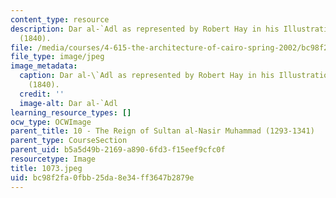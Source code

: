 ```yaml
---
content_type: resource
description: Dar al-`Adl as represented by Robert Hay in his Illustrations of Cairo
  (1840).
file: /media/courses/4-615-the-architecture-of-cairo-spring-2002/bc98f2fa0fbb25da8e34ff3647b2879e_1073.jpeg
file_type: image/jpeg
image_metadata:
  caption: Dar al-\`Adl as represented by Robert Hay in his Illustrations of Cairo
    (1840).
  credit: ''
  image-alt: Dar al-`Adl
learning_resource_types: []
ocw_type: OCWImage
parent_title: 10 - The Reign of Sultan al-Nasir Muhammad (1293-1341)
parent_type: CourseSection
parent_uid: b5a5d49b-2169-a890-6fd3-f15eef9cfc0f
resourcetype: Image
title: 1073.jpeg
uid: bc98f2fa-0fbb-25da-8e34-ff3647b2879e
---
```

